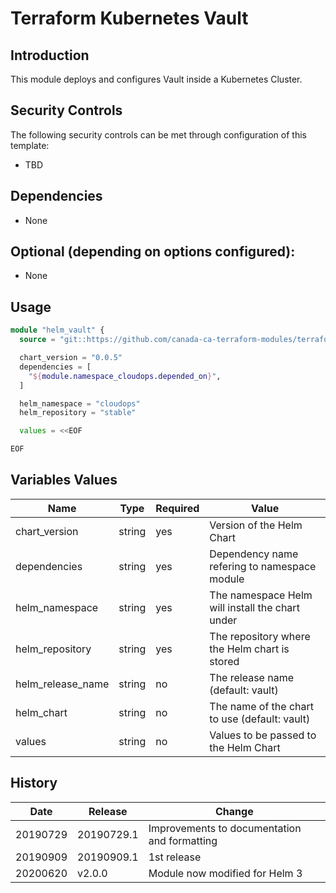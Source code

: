 # Terraform Kubernetes Vault

## Introduction

This module deploys and configures Vault inside a Kubernetes Cluster.

## Security Controls

The following security controls can be met through configuration of this template:

* TBD

## Dependencies

* None

## Optional (depending on options configured):

* None

## Usage

```terraform
module "helm_vault" {
  source = "git::https://github.com/canada-ca-terraform-modules/terraform-kubernetes-vault?ref=v2.0.0"

  chart_version = "0.0.5"
  dependencies = [
    "${module.namespace_cloudops.depended_on}",
  ]

  helm_namespace = "cloudops"
  helm_repository = "stable"

  values = <<EOF

EOF
```

## Variables Values

| Name              | Type   | Required | Value                                           |
| ----------------- | ------ | -------- | ----------------------------------------------- |
| chart_version     | string | yes      | Version of the Helm Chart                       |
| dependencies      | string | yes      | Dependency name refering to namespace module    |
| helm_namespace    | string | yes      | The namespace Helm will install the chart under |
| helm_repository   | string | yes      | The repository where the Helm chart is stored   |
| helm_release_name | string | no       | The release name (default: vault)               |
| helm_chart        | string | no       | The name of the chart to use (default: vault)   |
| values            | string | no       | Values to be passed to the Helm Chart           |

## History

| Date     | Release    | Change                                       |
| -------- | ---------- | -------------------------------------------- |
| 20190729 | 20190729.1 | Improvements to documentation and formatting |
| 20190909 | 20190909.1 | 1st release                                  |
| 20200620 | v2.0.0     | Module now modified for Helm 3               |
